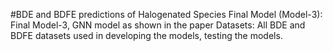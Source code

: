 #BDE and BDFE predictions of Halogenated Species
Final Model (Model-3): Final Model-3, GNN model as shown in the paper 
Datasets: All BDE and BDFE datasets used in developing the models, testing the models.
